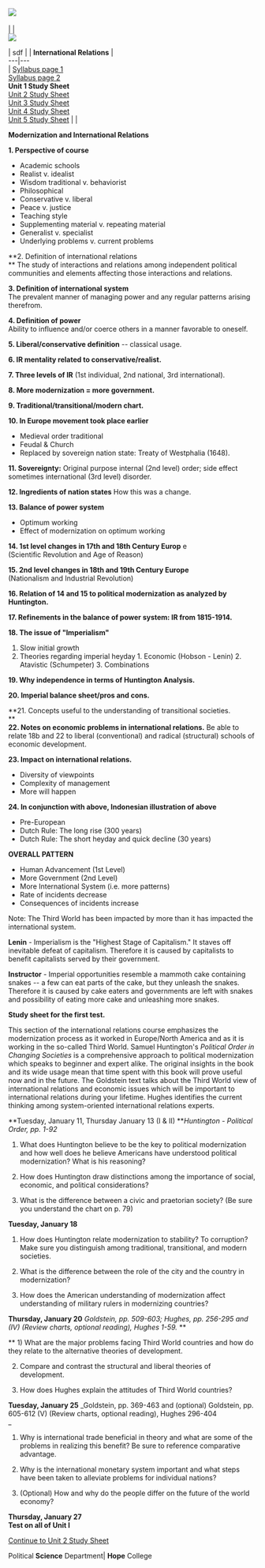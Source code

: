![](../../images/newheader.GIF)  
---  
|  |  
![](../../images/newmenu.gif)



| sdf |  | **International Relations** |  
---|---  
| [Syllabus page 1  
](index.htm)[Syllabus page 2](251b.htm)  
**Unit 1 Study Sheet**  
[ Unit 2 Study Sheet  
](251unit2.htm) [Unit 3 Study Sheet  
](251unit3.htm)[Unit 4 Study Sheet  
](251unit4.htm)[Unit 5 Study Sheet](251unit5.htm) |  |  
  
**Modernization and International Relations**

**1\. Perspective of course**

  * Academic schools 
  * Realist v. idealist 
  * Wisdom traditional v. behaviorist 
  * Philosophical 
  * Conservative v. liberal 
  * Peace v. justice 
  * Teaching style 
  * Supplementing material v. repeating material 
  * Generalist v. specialist 
  * Underlying problems v. current problems 

**2\. Definition of international relations  
** The study of interactions and relations among independent political
communities and elements affecting those interactions and relations.  
  
**3\. Definition of international system**  
The prevalent manner of managing power and any regular patterns arising
therefrom.  
  
**4\. Definition of power**  
Ability to influence and/or coerce others in a manner favorable to oneself.  
  
**5\. Liberal/conservative definition**  \-- classical usage.  
  
**6\. IR mentality related to conservative/realist.**  
  
**7\. Three levels of IR** (1st individual, 2nd national, 3rd international).  
  
**8\. More modernization = more government.**  
  
**9\. Traditional/transitional/modern chart.**  
  
**10\. In Europe movement took place earlier**

  * Medieval order traditional 
  * Feudal  & Church 
  * Replaced by sovereign nation state: Treaty of Westphalia (1648). 

**11\. Sovereignty:** Original purpose internal (2nd level) order; side effect
sometimes international (3rd level) disorder.  
  
**12\. Ingredients of nation states** How this was a change.

**13\. Balance of power system**

  * Optimum working 
  * Effect of modernization on optimum working 

**14\. 1st level changes in 17th and 18th Century Europ** e  
(Scientific Revolution and Age of Reason)  
  
**15\. 2nd level changes in 18th and 19th Century Europe**  
(Nationalism and Industrial Revolution)  
  
**16\. Relation of 14 and 15 to political modernization as analyzed by
Huntington.**  
  
**17\. Refinements in the balance of power system: IR from 1815-1914.**  
  
**18\. The issue of "Imperialism"**

  1. Slow initial growth
  2. Theories regarding imperial heyday
    1. Economic (Hobson - Lenin)
    2. Atavistic (Schumpeter)
    3. Combinations

**19\. Why independence in terms of Huntington Analysis.**  
  
**20\. Imperial balance sheet/pros and cons.**  
  
**21\. Concepts useful to the understanding of transitional societies.  
**  
**22\. Notes on economic problems in international relations.** Be able to
relate 18b and 22 to liberal (conventional) and radical (structural) schools
of economic development.  
  
**23\. Impact on international relations.**

  * Diversity of viewpoints
  * Complexity of management
  * More will happen

**24\. In conjunction with above, Indonesian illustration of above**

  * Pre-European
  * Dutch Rule: The long rise (300 years)
  * Dutch Rule: The short heyday and quick decline (30 years)

**OVERALL PATTERN**

  * Human Advancement (1st Level)
  * More Government (2nd Level)
  * More International System (i.e. more patterns)
  * Rate of incidents decrease
  * Consequences of incidents increase

Note: The Third World has been impacted by more than it has impacted the
international system.  
  
**Lenin** \- Imperialism is the "Highest Stage of Capitalism." It staves off
inevitable defeat of capitalism. Therefore it is caused by capitalists to
benefit capitalists served by their government.  
  
**Instructor** \- Imperial opportunities resemble a mammoth cake containing
snakes -- a few can eat parts of the cake, but they unleash the snakes.
Therefore it is caused by cake eaters and governments are left with snakes and
possibility of eating more cake and unleashing more snakes.  
  
**Study sheet for the first test.**  
  
This section of the international relations course emphasizes the
modernization process as it worked in Europe/North America and as it is
working in the so-called Third World. Samuel Huntington's _Political Order in
Changing Societies_ is a comprehensive approach to political modernization
which speaks to beginner and expert alike. The original insights in the book
and its wide usage mean that time spent with this book will prove useful now
and in the future. The Goldstein text talks about the Third World view of
international relations and economic issues which will be important to
international relations during your lifetime. Hughes identifies the current
thinking among system-oriented international relations experts.  
  
**Tuesday, January 11, Thursday January 13 (I & II) **_Huntington - Political
Order, pp. 1-92_  
1) What does Huntington believe to be the key to political modernization and
how well does he believe Americans have understood political modernization?
What is his reasoning?  
  
2) How does Huntington draw distinctions among the importance of social,
economic, and political considerations?  
  
3) What is the difference between a civic and praetorian society? (Be sure you
understand the chart on p. 79)

**Tuesday, January 18**  
1) How does Huntington relate modernization to stability? To corruption? Make
sure you distinguish among traditional, transitional, and modern societies.  
  
2) What is the difference between the role of the city and the country in
modernization?  
  
3) How does the American understanding of modernization affect understanding
of military rulers in modernizing countries?  
  
**Thursday, January 20** _Goldstein, pp. 509-603; Hughes, pp. 256-295 and (IV)
(Review charts, optional reading), Hughes 1-59._ **  
  
** 1) What are the major problems facing Third World countries and how do they
relate to the alternative theories of development.  
  
2) Compare and contrast the structural and liberal theories of development.  
  
3) How does Hughes explain the attitudes of Third World countries?  
  
**Tuesday, January 25** _Goldstein, pp. 369-463 and (optional) Goldstein, pp.
605-612 (V) (Review charts, optional reading), Hughes 296-404  
_  
1) Why is international trade beneficial in theory and what are some of the
problems in realizing this benefit? Be sure to reference comparative
advantage.  
  
2) Why is the international monetary system important and what steps have been
taken to alleviate problems for individual nations?  
  
3) (Optional) How and why do the people differ on the future of the world
economy?  
  
**Thursday, January 27  
Test on all of Unit I**

[Continue to Unit 2 Study Sheet](251unit2.htm)  
  
Political **Science** Department| **Hope** College

